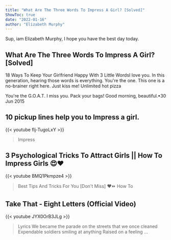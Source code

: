```yaml
---
title: "What Are The Three Words To Impress A Girl? [Solved]"
ShowToc: true 
date: "2022-01-16"
author: "Elizabeth Murphy" 
---
```


Sup, iam Elizabeth Murphy, I hope you have the best day today.
## What Are The Three Words To Impress A Girl? [Solved]
18 Ways To Keep Your Girlfriend Happy With 3 Little WordsI love you. In this generation, hearing those words is everything. 
 You're the one. This one is a no-brainer right here. 
 Just kiss me! 
 Unlimited hot pizza
 
 You're the G.O.A.T. 
 I miss you. 
 Pack your bags! 
 Good morning, beautiful.•30 Jun 2015

## 10 pickup lines help you to Impress a girl.
{{< youtube fIj-TugoLxY >}}
>Impress

## 3 Psychological Tricks To Attract Girls || How To Impress Girls 😍❤️
{{< youtube BMQ1Pkmpze4 >}}
>Best Tips And Tricks For You [Don't Miss] ❤️⏩ How To 

## Take That - Eight Letters (Official Video)
{{< youtube JYX0OrB3JLg >}}
>Lyrics We became the parade on the streets that we once cleaned Expendable soldiers smiling at anything Raised on a feeling ...

